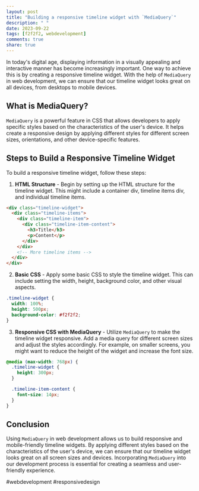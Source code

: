 ```yaml
---
layout: post
title: "Building a responsive timeline widget with `MediaQuery`"
description: " "
date: 2023-09-22
tags: [f2f2f2, webdevelopment]
comments: true
share: true
---
```


In today's digital age, displaying information in a visually appealing and interactive manner has become increasingly important. One way to achieve this is by creating a responsive timeline widget. With the help of `MediaQuery` in web development, we can ensure that our timeline widget looks great on all devices, from desktops to mobile devices.

## What is MediaQuery?

`MediaQuery` is a powerful feature in CSS that allows developers to apply specific styles based on the characteristics of the user's device. It helps create a responsive design by applying different styles for different screen sizes, orientations, and other device-specific features.

## Steps to Build a Responsive Timeline Widget

To build a responsive timeline widget, follow these steps:

1. **HTML Structure** - Begin by setting up the HTML structure for the timeline widget. This might include a container div, timeline items div, and individual timeline items.

```html
<div class="timeline-widget">
  <div class="timeline-items">
    <div class="timeline-item">
      <div class="timeline-item-content">
        <h3>Title</h3>
        <p>Content</p>
      </div>
    </div>
    <!-- More timeline items -->
  </div>
</div>
```

2. **Basic CSS** - Apply some basic CSS to style the timeline widget. This can include setting the width, height, background color, and other visual aspects.

```css
.timeline-widget {
  width: 100%;
  height: 500px;
  background-color: #f2f2f2;
}
```

3. **Responsive CSS with MediaQuery** - Utilize `MediaQuery` to make the timeline widget responsive. Add a media query for different screen sizes and adjust the styles accordingly. For example, on smaller screens, you might want to reduce the height of the widget and increase the font size.

```css
@media (max-width: 768px) {
  .timeline-widget {
    height: 300px;
  }

  .timeline-item-content {
    font-size: 14px;
  }
}
```

## Conclusion

Using `MediaQuery` in web development allows us to build responsive and mobile-friendly timeline widgets. By applying different styles based on the characteristics of the user's device, we can ensure that our timeline widget looks great on all screen sizes and devices. Incorporating `MediaQuery` into our development process is essential for creating a seamless and user-friendly experience.

#webdevelopment #responsivedesign